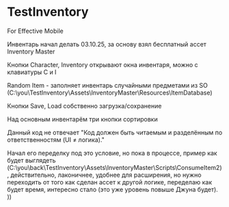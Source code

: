 # TestInventory
 For Effective Mobile

Инвентарь начал делать 03.10.25, за основу взял бесплатный ассет Inventory Master

Кнопки Character, Inventory открывают окна инвентаря, можно с клавиатуры C и I

Random Item - заполняет инвентарь случайными предметами из SO (C:\you\TestInventory\Assets\InventoryMaster\Resources\ItemDatabase)

Кнопки Save, Load собственно загрузка/сохранение

Над основным инвентарём три кнопки сортировки


Данный код не отвечает "Код должен быть читаемым и разделённым по ответственностям (UI ≠ логика)."

Начал его переделку под это условие, но пока в процессе, пример как будет выглядеть (C:\you\back\TestInventory\Assets\InventoryMaster\Scripts\ConsumeItem2), действительно, лаконичнее, удобнее для расширения, но нужно переходить от того как сделан ассет к другой логике, переделаю как будет время, интересно стало (это уже уровень повыше Джуна будет). ))
